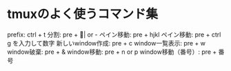 
# tmuxのよく使うコマンド集

prefix: ctrl + t
分割: pre + | or -
ペイン移動: pre + hjkl
ペイン移動: pre + ctrl g を入力して数字
新しいwindow作成: pre + c
window一覧表示: pre + w
window破棄: pre + &
window移動: pre + n or p
window移動（番号）: pre + 番号

